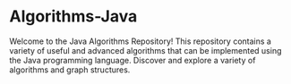 # Algorithms-Java
Welcome to the Java Algorithms Repository! This repository contains a variety of useful and advanced algorithms that can be implemented using the Java programming language. Discover and explore a variety of algorithms and graph structures.
